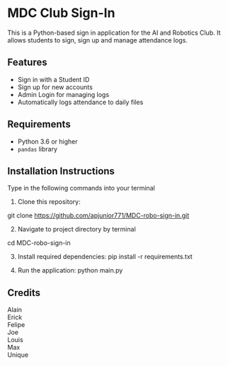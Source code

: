 # MDC Club Sign-In
This is a Python-based sign in application for the AI and Robotics Club. It allows students to sign, sign up and manage attendance logs.

## Features
- Sign in with a Student ID
- Sign up for new accounts
- Admin Login for managing logs
- Automatically logs attendance to daily files

## Requirements
- Python 3.6 or higher
- `pandas` library

## Installation Instructions
Type in the following commands into your terminal

1. Clone this repository:

git clone https://github.com/apjunior771/MDC-robo-sign-in.git

2. Navigate to project directory by terminal

cd MDC-robo-sign-in

3. Install required dependencies:
pip install -r requirements.txt

4. Run the application:
python main.py

## Credits
Alain  
Erick  
Felipe  
Joe  
Louis  
Max  
Unique
